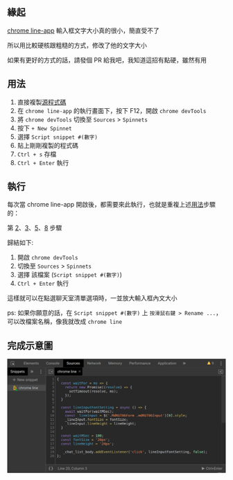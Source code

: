 
## 緣起

[chrome line-app](https://chrome.google.com/webstore/detail/line/ophjlpahpchlmihnnnihgmmeilfjmjjc) 輸入框文字大小真的很小，簡直受不了

所以用比較硬核跟粗糙的方式，修改了他的文字大小

如果有更好的方式的話，請發個 PR 給我吧，我知道這招有點硬，雖然有用

## <a id="usage"></a>用法
1. 直接複製[源程式碼](chrome-line-font-size-adj.js)
2. <a id="step-1"></a>在 `chrome line-app` 的執行畫面下，按下 <key>F12</key>，開啟 `chrome devTools`
3. <a id="step-2"></a>將 `chrome devTools` 切換至 `Sources` > `Spinnets`
4. 按下 `+ New Spinnet`
5. <a id="step-3"></a>選擇 `Script snippet #(數字)`
6. 貼上剛剛複製的程式碼
7. `Ctrl + s` 存檔
8. <a id="step-4"></a>`Ctrl + Enter` 執行

## 執行

每次當 chrome line-app 開啟後，都需要來此執行，也就是重複上述[用法](#usage)步驟的：

第 [2](#step-1)、[3](#step-2)、[5](#step-3)、[8](#step-4) 步驟

歸結如下:
1. 開啟 `chrome devTools`
2. 切換至 `Sources` > `Spinnets`
3. 選擇 該檔案 (`Script snippet #(數字)`)
4. `Ctrl + Enter` 執行

這樣就可以在點選聊天室清單選項時，一並放大輸入框內文大小

ps: 如果你願意的話，在 `Script snippet #(數字)` 上 `按滑鼠右鍵 > Rename ...`，可以改檔案名稱，像我就改成 `chrome line`

## 完成示意圖

![完成示意圖](usage.png)
